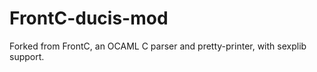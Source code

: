 FrontC-ducis-mod
================

Forked from FrontC, an OCAML C parser and pretty-printer, with sexplib support.
